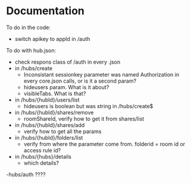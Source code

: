 Documentation
=============

To do in the code:
- switch apikey to appId in /auth

To do with hub.json:
- check respons class of /auth in every .json
- in /hubs/create 
  - Inconsistant sessionkey parameter was named Authorization in every core.json calls, or is it a second param?
  - hideusers param. What is it about?
  - visibleTabs. What is that?
- in /hubs/{hubId}/users/list
  - hideusers is boolean but was string in /hubs/create$
- in /hubs/{hubId}/shares/remove
  - roomShareId, verify how to get it from shares/list
- in /hubs/{hubId}/shares/add
  - verify how to get all the params
- in /hubs/{hubId}/folders/list
  - verify from where the parameter come from. folderid = room id or access rule id?
- in /hubs/{hubs}/details
  - which details?




-hubs/auth ????
